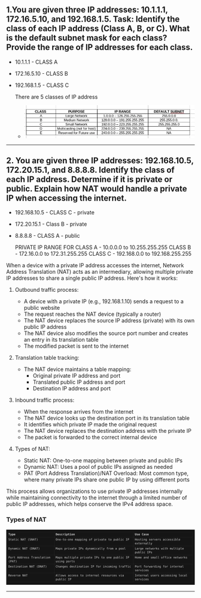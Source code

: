  
## 1.You are given three IP addresses: 10.1.1.1, 172.16.5.10, and 192.168.1.5. Task: Identify the class of each IP address (Class A, B, or C). What is the default subnet mask for each class? Provide the range of IP addresses for each class.

- 10.1.1.1    - CLASS A
- 172.16.5.10 - CLASS B
- 192.168.1.5 - CLASS C

	There are 5 classes of IP address
	- ![](./img/Pasted%20image%2020250314214701.webp)


---

## 2. You are given three IP addresses: 192.168.10.5, 172.20.15.1, and 8.8.8.8. Identify the class of each IP address. Determine if it is private or public. Explain how NAT would handle a private IP when accessing the internet.



- 192.168.10.5 - CLASS C - private
- 172.20.15.1 - Class B - private
- 8.8.8.8 - CLASS A - public

	PRIVATE IP RANGE FOR
	CLASS A - 10.0.0.0 to 10.255.255.255
	CLASS B - 172.16.0.0 to 172.31.255.255
	CLASS C - 192.168.0.0 to 192.168.255.255


When a device with a private IP address accesses the internet, Network Address Translation (NAT) acts as an intermediary, allowing multiple private IP addresses to share a single public IP address. Here's how it works:

1. Outbound traffic process:
    
    - A device with a private IP (e.g., 192.168.1.10) sends a request to a public website
    - The request reaches the NAT device (typically a router)
    - The NAT device replaces the source IP address (private) with its own public IP address
    - The NAT device also modifies the source port number and creates an entry in its translation table
    - The modified packet is sent to the internet
2. Translation table tracking:
    
    - The NAT device maintains a table mapping:
        - Original private IP address and port
        - Translated public IP address and port
        - Destination IP address and port
3. Inbound traffic process:
    
    - When the response arrives from the internet
    - The NAT device looks up the destination port in its translation table
    - It identifies which private IP made the original request
    - The NAT device replaces the destination address with the private IP
    - The packet is forwarded to the correct internal device
4. Types of NAT:
    
    - Static NAT: One-to-one mapping between private and public IPs
    - Dynamic NAT: Uses a pool of public IPs assigned as needed
    - PAT (Port Address Translation)/NAT Overload: Most common type, where many private IPs share one public IP by using different ports

This process allows organizations to use private IP addresses internally while maintaining connectivity to the internet through a limited number of public IP addresses, which helps conserve the IPv4 address space.


### Types of NAT

![](./img/Pasted%20image%2020250318163501.webp)
___
